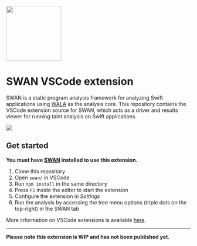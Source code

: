 
<img src="https://karimali.ca/resources/images/projects/swan.png" width="150">

# SWAN VSCode extension
SWAN is a static program analysis framework for analyzing Swift applications using [WALA](https://github.com/wala/WALA) as the analysis core. This repository contains the VSCode extension source for SWAN, which acts as a driver and results viewer for running taint analysis on Swift applications.

![](https://github.com/themaplelab/swan/blob/master/docs/readmeContent/exampleUse.gif)

## Get started

**You must have [SWAN](https://github.com/themaplelab/swan) installed to use this extension.**

1. Clone this repository
2. Open `swan/` in VSCode
3. Run `npm install` in the same directory
4. Press `F5` inside the editor to start the extension
5. Configure the extension in _Settings_
6. Run the analysis by accessing the tree menu options (triple dots on the top-right) in the SWAN tab

More information on VSCode extensions is available [here](https://code.visualstudio.com/api/get-started/your-first-extension).

____________________

**Please note this extension is WIP and has not been published yet.** 

